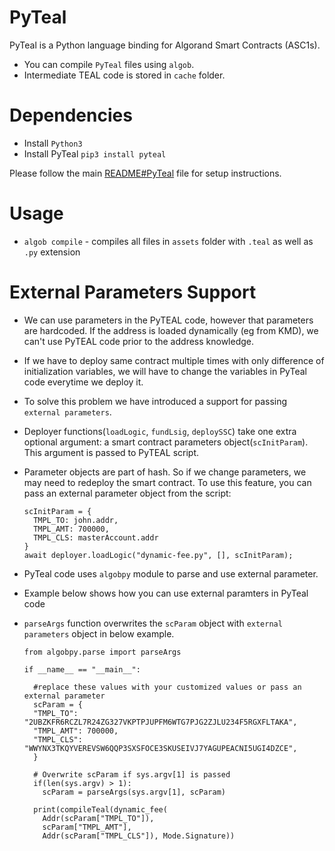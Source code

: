 # PyTeal

PyTeal is a Python language binding for Algorand Smart Contracts (ASC1s).

- You can compile `PyTeal` files using `algob`.
- Intermediate TEAL code is stored in `cache` folder.


# Dependencies

- Install `Python3`
- Install PyTeal `pip3 install pyteal`

Please follow the main [README#PyTeal](../README.md#pyteal) file for setup instructions.


# Usage

- `algob compile` - compiles all files in `assets` folder with `.teal` as well as `.py` extension

# External Parameters Support

- We can use parameters in the PyTEAL code, however that parameters are hardcoded.
If the address is loaded dynamically (eg from KMD), we can't use PyTEAL code prior to the address knowledge.
- If we have to deploy same contract multiple times with only difference of initialization variables, we will have to change the variables in PyTeal code everytime we deploy it.
- To solve this problem we have introduced a support for passing `external parameters`.
- Deployer functions(`loadLogic`, `fundLsig`, `deploySSC`) take one extra optional argument: a smart contract parameters object(`scInitParam`). This argument is passed to PyTEAL script.
- Parameter objects are part of hash. So if we change parameters, we may need to redeploy the smart contract.
To use this feature, you can pass an external parameter object from the script: 

      scInitParam = {
        TMPL_TO: john.addr,  
        TMPL_AMT: 700000,
        TMPL_CLS: masterAccount.addr
      }
      await deployer.loadLogic("dynamic-fee.py", [], scInitParam);

- PyTeal code uses `algobpy` module to parse and use external parameter.
- Example below shows how you can use external paramters in PyTeal code
- `parseArgs` function overwrites the `scParam` object with `external parameters` object in below example.

      from algobpy.parse import parseArgs

      if __name__ == "__main__":

        #replace these values with your customized values or pass an external parameter
        scParam = {
        "TMPL_TO": "2UBZKFR6RCZL7R24ZG327VKPTPJUPFM6WTG7PJG2ZJLU234F5RGXFLTAKA",
        "TMPL_AMT": 700000,
        "TMPL_CLS": "WWYNX3TKQYVEREVSW6QQP3SXSFOCE3SKUSEIVJ7YAGUPEACNI5UGI4DZCE",
        }

        # Overwrite scParam if sys.argv[1] is passed
        if(len(sys.argv) > 1):
          scParam = parseArgs(sys.argv[1], scParam)

        print(compileTeal(dynamic_fee(
          Addr(scParam["TMPL_TO"]), 
          scParam["TMPL_AMT"], 
          Addr(scParam["TMPL_CLS"]), Mode.Signature))
